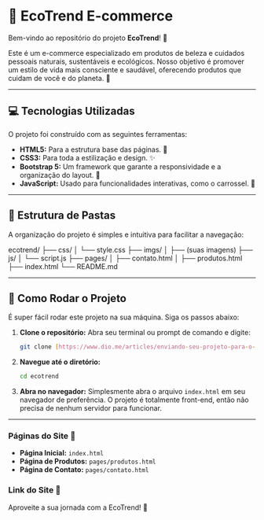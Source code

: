 # 🌿 EcoTrend E-commerce

Bem-vindo ao repositório do projeto **EcoTrend**! 👋

Este é um e-commerce especializado em produtos de beleza e cuidados pessoais naturais, sustentáveis e ecológicos. Nosso objetivo é promover um estilo de vida mais consciente e saudável, oferecendo produtos que cuidam de você e do planeta. 💚

---

## 💻 Tecnologias Utilizadas

O projeto foi construído com as seguintes ferramentas:

* **HTML5:** Para a estrutura base das páginas. 📄
* **CSS3:** Para toda a estilização e design. ✨
* **Bootstrap 5:** Um framework que garante a responsividade e a organização do layout. 📱
* **JavaScript:** Usado para funcionalidades interativas, como o carrossel. 🚀

---

## 📁 Estrutura de Pastas

A organização do projeto é simples e intuitiva para facilitar a navegação:

ecotrend/
├── css/
│   └── style.css
├── imgs/
│   ├── (suas imagens)
├── js/
│   └── script.js
├── pages/
│   ├── contato.html
│   ├── produtos.html
├── index.html
└── README.md

---

## 🚀 Como Rodar o Projeto

É super fácil rodar este projeto na sua máquina. Siga os passos abaixo:

1.  **Clone o repositório:**
    Abra seu terminal ou prompt de comando e digite:
    ```bash
    git clone [https://www.dio.me/articles/enviando-seu-projeto-para-o-github](https://www.dio.me/articles/enviando-seu-projeto-para-o-github)
    ```
2.  **Navegue até o diretório:**
    ```bash
    cd ecotrend
    ```
3.  **Abra no navegador:**
    Simplesmente abra o arquivo `index.html` em seu navegador de preferência. O projeto é totalmente front-end, então não precisa de nenhum servidor para funcionar.

---

### Páginas do Site 🔗

* **Página Inicial:** `index.html`
* **Página de Produtos:** `pages/produtos.html`
* **Página de Contato:** `pages/contato.html`

### Link do Site 🔗

Aproveite a sua jornada com a EcoTrend! 🌱
